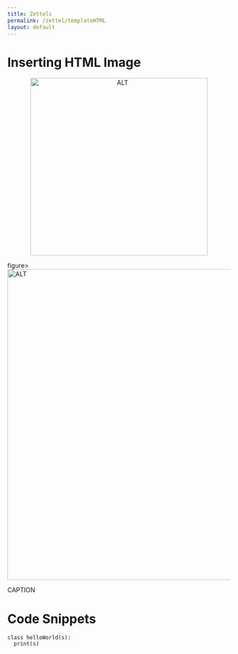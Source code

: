 ```yaml
---
title: Zettels
permalink: /zettel/templateHTML
layout: default
---
```


# Inserting HTML Image
<center><img src="URL"
     alt="ALT"
     class="center"
     style="width: 400px;" /></center>

figure>
  <img src="/zettel/Images/ReinforcementLearning/iterativePolicyEvaluation.png"
     alt="ALT"
     class="centerImage"
     style="width: 700px;" />
  <figcaption> CAPTION </figcaption>     
</figure>

# Code Snippets
```pseudo
class helloWorld(s):
  print(s)
```
